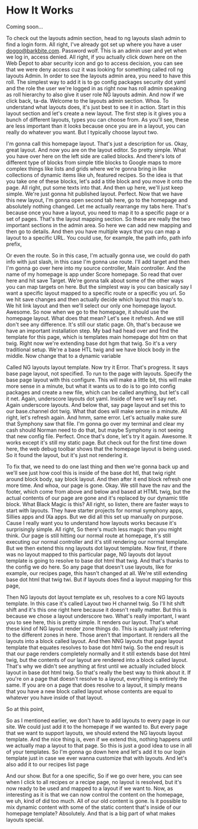 # How It Works

Coming soon...

To check out the layouts admin section, head to ng layouts slash admin to find a
login form. All right, I've already got set up where you have a user
doggo@barkbite.com. Password wolf. This is an admin user and yet when we log in,
access denied. All right, if you actually click down here on the Web Depot to abar
security icon and go to access decision, you can see that we were deny access cuz it
was looking for something called roll ng layouts Admin. In order to see the layouts
admin area, you need to have this roll. The simplest way to add it is to go config
packages security dot yaml and the role the user we're logged in as right now has
roll admin speaking as roll hierarchy to also give it user role NG layouts admin. And
now if we click back, ta-da. Welcome to the layouts admin section. Whoa. To
understand what layouts does, it's just best to see it in action. Start in this
layout section and let's create a new layout. The first step is it gives you a bunch
of different layouts, types you can choose from. As you'll see, these are less
important than it looks because once you are in a layout, you can really do whatever
you want. But I typically choose layout two.

I'm gonna call this homepage layout. That's just a description for us. Okay, great
layout. And now you are on the layout editor. So pretty simple. What you have over
here on the left side are called blocks. And there's lots of different type of blocks
from simple title blocks to Google maps to more complex things like lists and grids
where we're gonna bring in like collections of dynamic items like uh, featured
recipes. So the idea is that you take one of these blocks, let's add a title block
and you move it onto the page. All right, put some texts into that. And then up here,
we'll just keep simple. We're just gonna hit published layout. Perfect. Now that we
have this new layout, I'm gonna open second tab here, go to the homepage and
absolutely nothing changed. Let me actually rearrange my tabs here. That's because
once you have a layout, you need to map it to a specific page or a set of pages.
That's the layout mapping section. So these are really the two important sections in
the admin area. So here we can add new mapping and then go to details. And then you
have multiple ways that you can map a layout to a specific URL. You could use, for
example, the path info, path info prefix,

Or even the route. So in this case, I'm actually gonna use, we could do path info
with just slash, in this case I'm gonna use route. I'll add target and then I'm gonna
go over here into my source controller, Main controller. And the name of my homepage
is app under Score homepage. So read that over here and hit save Target. We're gonna
talk about some of the other ways you can map targets on here. But the simplest way
is you can basically say I want a specific layout mapped to a specific route or a
specific you url. So we hit save changes and then actually decide which layout this
map's to. We hit link layout and then we'll select our only one homepage layout.
Awesome. So now when we go to the homepage, it should use the homepage layout. What
does that mean? Let's see it refresh. And we still don't see any difference. It's
still our static page. Oh, that's because we have an important installation step. My
bad had head over and find the template for this page, which is templates main
homepage dot htm on that twig. Right now we're extending base dot hgm that twig. So
it's a very traditional setup. We're a base HTL twig and we have block body in the
middle. Now change that to a dynamic variable

Called NG layouts layout template. Now try it Error. That's progress. It says base
page layout, not specified. To run to the page with layouts. Specify the base page
layout with this configure. This will make a little bit, this will make more sense in
a minute, but what it wants us to do is to go into config packages and create a new
file, which can be called anything, but let's call it net. Again, underscore layouts
dot yaml. Inside of here we'll say net. Again underscore layouts. And below that, say
page layout and set this to our base.channel dot twig. What that does will make sense
in a minute. All right, let's refresh again. And hmm, same error. Let's actually make
sure that Symphony saw that file. I'm gonna go over my terminal and clear my cash
should Norman need to do that, but maybe Symphony is not seeing that new config file.
Perfect. Once that's done, let's try it again. Awesome. It works except it's still my
static page. But check out for the first time down here, the web debug toolbar shows
that the homepage layout is being used. So it found the layout, but it's just not
rendering it.

To fix that, we need to do one last thing and then we're gonna back up and we'll see
just how cool this is inside of the base dot htl, that twig right around block body,
say block layout. And then after it end block refresh one more time. And whoa, our
page is gone. Okay. We still have the nav and the footer, which come from above and
below and based at HTML twig, but the actual contents of our page are gone and it's
replaced by our dynamic title block. What Black Magic is this? All right, so listen,
there are faster ways to start with layouts. They have starter projects for normal
symphony apps, Sillies apps and IXa apps. But we did all this set up manually on
purpose. Cause I really want you to understand how layouts works because it's
surprisingly simple. All right, So there's much less magic than you might think. Our
page is still hitting our normal route at homepage, it's still executing our normal
controller and it's still rendering our normal template. But we then extend this nng
layouts dot layout template. Now first, if there was no layout mapped to this
particular page, NG layouts dot layout template is going to resolve to base dot html
that twig. And that's thanks to the config we do here. So any page that doesn't use
layouts, like for example, our recipes page, this hasn't changed at all. We're still
extending base dot html that twig twi. But if layouts does find a layout mapping for
this page,

Then NG layouts dot layout template ex uh, resolves to a core NG layouts template. In
this case it's called Layout two H channel twig. So I'll hit shift shift and it's
this one right here because it doesn't really matter. But this is because we chose a
layout underscore two. What's really important, I want you to see here, this is
pretty simple. It renders our layout. That's what these kind of NG layout render zone
things do. This is actually just referring to the different zones in here. Those
aren't that important. It renders all the layouts into a block called layout. And
then NNG layouts that page layout template that equates resolves to base dot html
twig. So the end result is that our page renders completely normally and it still
extends base dot html twig, but the contents of our layout are rendered into a block
called layout. That's why we didn't see anything at first until we actually included
block layout in base dot html twig. So that's really the best way to think about it.
If you're on a page that doesn't resolve to a layout, everything is entirely the
same. If you are on a page that does resolve to a layout, it simply means that you
have a new block called layout whose contents are equal to whatever you have inside
of that layout.

So at this point,

So as I mentioned earlier, we don't have to add layouts to every page in our site. We
could just add it to the homepage if we wanted to. But every page that we want to
support layouts, we should extend the NG layouts layout template. And the nice thing
is, even if we extend this, nothing happens until we actually map a layout to that
page. So this is just a good idea to use in all of your templates. So I'm gonna go
down here and let's add it to our login template just in case we ever wanna customize
that with layouts. And let's also add it to our recipes list page

And our show. But for a one specific, So if we go over here, you can see when I click
to all recipes or a recipe page, no layout is resolved, but it's now ready to be used
and mapped to a layout if we want to. Now, as interesting as it is that we can now
control the content on the homepage, we uh, kind of did too much. All of our old
content is gone. Is it possible to mix dynamic content with some of the static
content that's inside of our homepage template? Absolutely. And that is a big part of
what makes layouts special.


